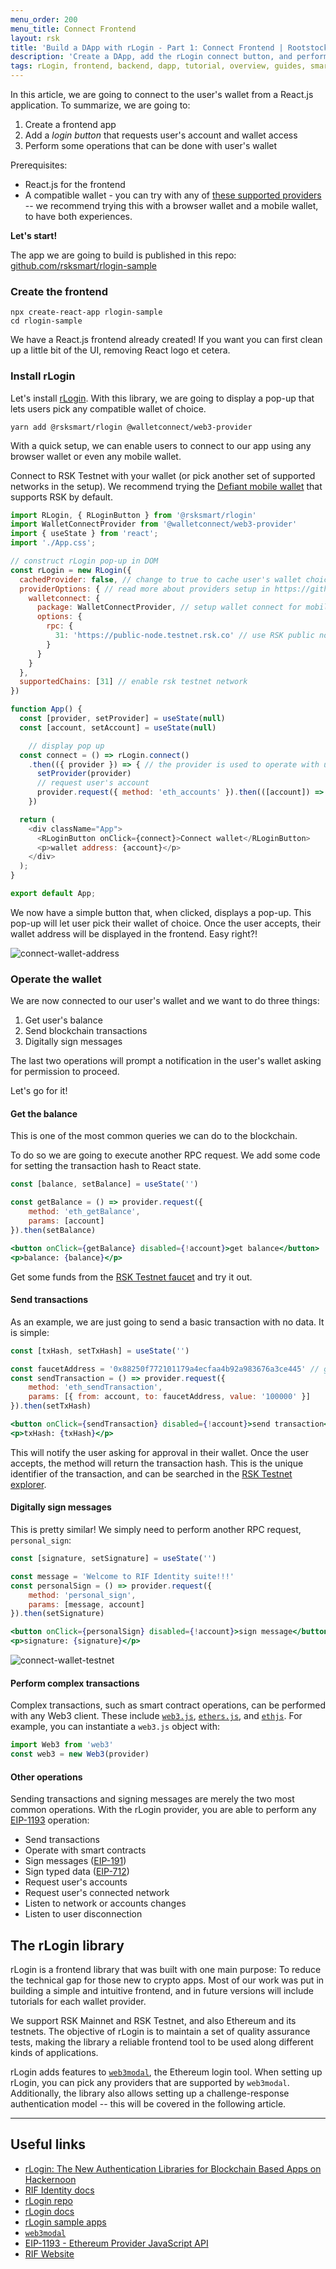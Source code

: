 ```yaml
---
menu_order: 200
menu_title: Connect Frontend
layout: rsk
title: 'Build a DApp with rLogin - Part 1: Connect Frontend | Rootstock (RSK)'
description: 'Create a DApp, add the rLogin connect button, and perform several operations with the connected wallet'
tags: rLogin, frontend, backend, dapp, tutorial, overview, guides, smart-contracts, web3, bitcoin, rsk, peer-to-peer, dapp-examples, blockchain, auth, libraries
---
```


In this article,
we are going to connect to the user's wallet from
a React.js application.
To summarize, we are going to:

1. Create a frontend app
2. Add a _login button_ that requests user's account and wallet access
3. Perform some operations that can be done with user's wallet

Prerequisites:

- React.js for the frontend
- A compatible wallet - you can try with any of
  [these supported providers](https://github.com/rsksmart/rlogin#features) --
  we recommend trying this with a browser wallet and a mobile wallet,
  to have both experiences.

**Let's start!**

The app we are going to build is published in this repo:
[github.com/rsksmart/rlogin-sample](https://github.com/rsksmart/rlogin-sample/)

### Create the frontend

```shell
npx create-react-app rlogin-sample
cd rlogin-sample
```

We have a React.js frontend already created!
If you want you can first clean up a little bit of the UI,
removing React logo et cetera.

### Install rLogin

Let's install [rLogin](https://github.com/rsksmart/rLogin).
With this library, we are going to display a pop-up
that lets users pick any compatible wallet of choice.

```shell
yarn add @rsksmart/rlogin @walletconnect/web3-provider
```

With a quick setup, we can enable users to connect to our app
using any browser wallet or even any mobile wallet.

Connect to RSK Testnet with your wallet
(or pick another set of supported networks in the setup).
We recommend trying the [Defiant mobile wallet](https://defiantapp.tech/)
that supports RSK by default.

```javascript
import RLogin, { RLoginButton } from '@rsksmart/rlogin'
import WalletConnectProvider from '@walletconnect/web3-provider'
import { useState } from 'react';
import './App.css';

// construct rLogin pop-up in DOM
const rLogin = new RLogin({
  cachedProvider: false, // change to true to cache user's wallet choice
  providerOptions: { // read more about providers setup in https://github.com/web3Modal/web3modal/
    walletconnect: {
      package: WalletConnectProvider, // setup wallet connect for mobile wallet support
      options: {
        rpc: {
          31: 'https://public-node.testnet.rsk.co' // use RSK public nodes to connect to the testnet
        }
      }
    }
  },
  supportedChains: [31] // enable rsk testnet network
})

function App() {
  const [provider, setProvider] = useState(null)
  const [account, setAccount] = useState(null)

    // display pop up
  const connect = () => rLogin.connect()
    .then(({ provider }) => { // the provider is used to operate with user's wallet
      setProvider(provider)
      // request user's account
      provider.request({ method: 'eth_accounts' }).then(([account]) => setAccount(account))
    })

  return (
    <div className="App">
      <RLoginButton onClick={connect}>Connect wallet</RLoginButton>
      <p>wallet address: {account}</p>
    </div>
  );
}

export default App;
```

We now have a simple button that, when clicked, displays a pop-up.
This pop-up will let user pick their wallet of choice.
Once the user accepts, their wallet address will be displayed in the frontend.
Easy right?!

![connect-wallet-address](/assets/img/guides/rLogin/connect-wallet-address.png)

### Operate the wallet

We are now connected to our user's wallet
and we want to do three things:

1. Get user's balance
2. Send blockchain transactions
3. Digitally sign messages

The last two operations will prompt a notification
in the user's wallet asking for permission to proceed.

Let's go for it!

#### Get the balance

This is one of the most common queries we can do to the blockchain.

To do so we are going to execute another RPC request.
We add some code for setting the transaction hash to React state.

```javascript
const [balance, setBalance] = useState('')

const getBalance = () => provider.request({
    method: 'eth_getBalance',
    params: [account]
}).then(setBalance)
```

```jsx
<button onClick={getBalance} disabled={!account}>get balance</button>
<p>balance: {balance}</p>
```

Get some funds from the
[RSK Testnet faucet](https://faucet.rsk.co/)
and try it out.

#### Send transactions

As an example, we are just going to send
a basic transaction with no data. It is simple:

```javascript
const [txHash, setTxHash] = useState('')

const faucetAddress = '0x88250f772101179a4ecfaa4b92a983676a3ce445' // giving back some funds
const sendTransaction = () => provider.request({
    method: 'eth_sendTransaction',
    params: [{ from: account, to: faucetAddress, value: '100000' }]
}).then(setTxHash)
```

```jsx
<button onClick={sendTransaction} disabled={!account}>send transaction</button>
<p>txHash: {txHash}</p>
```

This will notify the user asking for approval in their wallet.
Once the user accepts, the method will return the transaction hash.
This is the unique identifier of the transaction,
and can be searched in the
[RSK Testnet explorer](https://explorer.testnet.rsk.co).

#### Digitally sign messages

This is pretty similar!
We simply need to perform another RPC request, `personal_sign`:

```javascript
const [signature, setSignature] = useState('')

const message = 'Welcome to RIF Identity suite!!!'
const personalSign = () => provider.request({
    method: 'personal_sign',
    params: [message, account]
}).then(setSignature)
```

```jsx
<button onClick={personalSign} disabled={!account}>sign message</button>
<p>signature: {signature}</p>
```

![connect-wallet-testnet](/assets/img/guides/rLogin/connect-wallet-testnet.png)

#### Perform complex transactions

Complex transactions, such as smart contract operations,
can be performed with any Web3 client.
These include
[`web3.js`](https://github.com/ChainSafe/web3.js),
[`ethers.js`](https://github.com/ethers-io/ethers.js/), and
[`ethjs`](https://github.com/ethjs/ethjs).
For example, you can instantiate a `web3.js` object with:

```javascript
import Web3 from 'web3'
const web3 = new Web3(provider)
```

#### Other operations

Sending transactions and signing messages are merely
the two most common operations.
With the rLogin provider, you are able to perform any
[EIP-1193](https://eips.ethereum.org/EIPS/eip-1193) operation:

- Send transactions
- Operate with smart contracts
- Sign messages ([EIP-191](https://eips.ethereum.org/EIPS/eip-191))
- Sign typed data ([EIP-712](https://eips.ethereum.org/EIPS/eip-712))
- Request user's accounts
- Request user's connected network
- Listen to network or accounts changes
- Listen to user disconnection

## The rLogin library

rLogin is a frontend library that was built with one main purpose:
To reduce the technical gap for those new to crypto apps.
Most of our work was put in building a simple and intuitive frontend,
and in future versions will include tutorials for each wallet provider.

We support RSK Mainnet and RSK Testnet,
and also Ethereum and its testnets.
The objective of rLogin is to maintain a set of quality assurance tests,
making the library a reliable frontend tool
to be used along different kinds of applications.

rLogin adds features to
[`web3modal`](https://github.com/web3Modal/web3modal/),
the Ethereum login tool.
When setting up rLogin,
you can pick any providers that are supported by `web3modal`.
Additionally, the library also allows setting up
a challenge-response authentication model --
this will be covered in the following article.

---

## Useful links

* [rLogin: The New Authentication Libraries for Blockchain Based Apps on Hackernoon](https://hackernoon.com/rlogin-the-new-authentication-libraries-for-blockchain-based-apps-h619330z)
* [RIF Identity docs](https://developers.rsk.co/rif/identity/)
* [rLogin repo](https://github.com/rsksmart/rlogin)
* [rLogin docs](https://developers.rsk.co/rif/rlogin/)
* [rLogin sample apps](https://github.com/rsksmart/rlogin-sample-apps)
* [`web3modal`](https://github.com/web3Modal/web3modal/)
* [EIP-1193 - Ethereum Provider JavaScript API](https://eips.ethereum.org/EIPS/eip-1193)
* [RIF Website](https://rifos.org)

